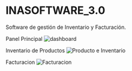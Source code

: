 # INASOFTWARE_3.0
Software de gestión de Inventario y Facturación.

Panel Principal
![dashboard](https://github.com/kevinmunguia31/INASOFT_3.0/assets/79023436/67a7c95b-2fbb-46b4-9be6-c47db82d2ab1)


Inventario de Productos
![Producto e Inventario](https://github.com/kevinmunguia31/INASOFT_3.0/assets/79023436/35be86c4-db93-4996-9e9e-4c845047fc3c)


Facturacion
![Facturacion](https://github.com/kevinmunguia31/INASOFT_3.0/assets/79023436/226a130a-d992-4913-83e1-8fb27be0426f)
